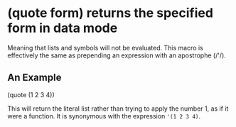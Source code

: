 # (quote form) returns the specified form in data mode
Meaning that lists and symbols will not be evaluated. This macro is effectively the same as prepending an expression with an apostrophe (/'/).

## An Example

  (quote (1 2 3 4))

This will return the literal list rather than trying to apply the number 1, as if it were a function.  It is synonymous with the expression `'(1 2 3 4)`.

